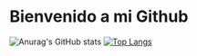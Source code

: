 # Bienvenido a mi Github
![Anurag's GitHub stats](https://github-readme-stats.vercel.app/api?username=DerDAVO&show_icons=true&theme=transparent)
[![Top Langs](https://github-readme-stats.vercel.app/api/top-langs/?username=DerDAVO)](https://github.com/DerDAVO/github-readme-stats)


